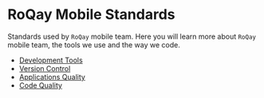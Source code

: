 # RoQay Mobile Standards

Standards used by `RoQay` mobile team. Here you will learn more about `RoQay` mobile team, the tools we use and the way we code.

- [Development Tools](DevelopmentTools.md)
- [Version Control](VersionControl.md)
- [Applications Quality](ApplicationsQuality.md)
- [Code Quality](CodeQuality.md)
